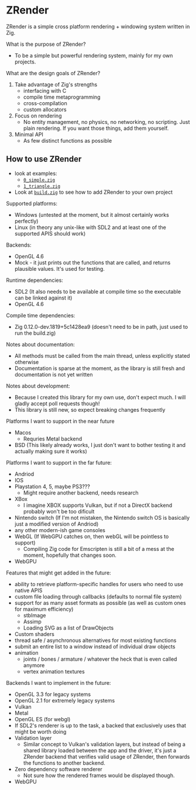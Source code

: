 # ZRender

ZRender is a simple cross platform rendering + windowing system written in Zig.

What is the purpose of ZRender?
- To be a simple but powerful rendering system, mainly for my own projects.

What are the design goals of ZRender?
1. Take advantage of Zig's strengths
    - interfacing with C
    - compile time metaprogramming
    - cross-compilation
    - custom allocators
2. Focus on rendering
    - No entity management, no physics, no networking, no scripting. Just plain rendering. If you want those things, add them yourself.
3. Minimal API
    - As few distinct functions as possible

## How to use ZRender
- look at examples:
    - [`0_simple.zig`](./examples/0_simple.zig)
    - [`1_triangle.zig`](./examples/1_triangle.zig)
- Look at [`build.zig`](./build.zig) to see how to add ZRender to your own project

Supported platforms:
- Windows (untested at the moment, but it almost certainly works perfectly)
- Linux (in theory any unix-like with SDL2 and at least one of the supported APIS should work)

Backends:
- OpenGL 4.6
- Mock - it just prints out the functions that are called, and returns plausible values. It's used for testing.

Runtime dependencies:
- SDL2 (It also needs to be available at compile time so the executable can be linked against it)
- OpenGL 4.6

Compile time dependencies:
- Zig 0.12.0-dev.1819+5c1428ea9 (doesn't need to be in path, just used to run the build.zig)

Notes about documentation:
- All methods must be called from the main thread, unless explicitly stated otherwise
- Documentation is sparse at the moment, as the library is still fresh and documentation is not yet written

Notes about development:
- Because I created this library for my own use, don't expect much. I will gladly accept poll requests though!
- This library is still new, so expect breaking changes frequently

Platforms I want to support in the near future
- Macos
    - Requries Metal backend
- BSD (This likely already works, I just don't want to bother testing it and actually making sure it works)

Platforms I want to support in the far future:
- Andriod
- IOS
- Playstation 4, 5, maybe PS3???
    - Might require another backend, needs research
- XBox
    - I imagine XBOX supports Vulkan, but if not a DirectX backend probably won't be too dificult
- Nintendo switch (If I'm not mistaken, the Nintendo switch OS is basically just a modified version of Andriod)
- any other modern-ish game consoles
- WebGL (If WebGPU catches on, then webGL will be pointless to support)
    - Compiling Zig code for Emscripten is still a bit of a mess at the moment, hopefully that changes soon.
- WebGPU

Features that might get added in the future:
- ability to retrieve platform-specific handles for users who need to use native APIS
- custom file loading through callbacks (defaults to normal file system)
- support for as many asset formats as possible (as well as custom ones for maximum efficiency)
    - stbImage
    - Assimp
    - Loading SVG as a list of DrawObjects
- Custom shaders
- thread safe / asynchronous alternatives for most existing functions
- submit an entire list to a window instead of individual draw objects
- animation
    - joints / bones / armature / whatever the heck that is even called anymore
    - vertex animation textures

Backends I want to implement in the future:
- OpenGL 3.3 for legacy systems
- OpenGL 2.1 for extremely legacy systems
- Vulkan
- Metal
- OpenGL ES (for webgl)
- If SDL2's renderer is up to the task, a backed that exclusively uses that might be worth doing
- Validation layer
    - Similar concept to Vulkan's validation layers, but instead of being a shared library loaded between the app and the driver, it's just a ZRender backend that verifies valid usage of ZRender, then forwards the functions to another backend.
- Zero dependency software renderer
    - Not sure how the rendered frames would be displayed though.
- WebGPU



